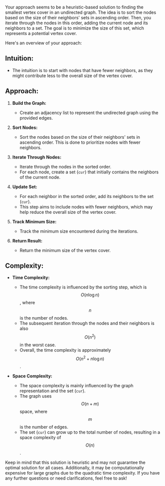 Your approach seems to be a heuristic-based solution to finding the smallest vertex cover in an undirected graph. The idea is to sort the nodes based on the size of their neighbors' sets in ascending order. Then, you iterate through the nodes in this order, adding the current node and its neighbors to a set. The goal is to minimize the size of this set, which represents a potential vertex cover.

Here's an overview of your approach:

## Intuition:
- The intuition is to start with nodes that have fewer neighbors, as they might contribute less to the overall size of the vertex cover.

## Approach:
1. **Build the Graph:**
   - Create an adjacency list to represent the undirected graph using the provided edges.

2. **Sort Nodes:**
   - Sort the nodes based on the size of their neighbors' sets in ascending order. This is done to prioritize nodes with fewer neighbors.

3. **Iterate Through Nodes:**
   - Iterate through the nodes in the sorted order.
   - For each node, create a set (`cur`) that initially contains the neighbors of the current node.

4. **Update Set:**
   - For each neighbor in the sorted order, add its neighbors to the set (`cur`).
   - This step aims to include nodes with fewer neighbors, which may help reduce the overall size of the vertex cover.

5. **Track Minimum Size:**
   - Track the minimum size encountered during the iterations.

6. **Return Result:**
   - Return the minimum size of the vertex cover.

## Complexity:
- **Time Complexity:**
  - The time complexity is influenced by the sorting step, which is $$O(n \log n)$$, where $$n$$ is the number of nodes.
  - The subsequent iteration through the nodes and their neighbors is also $$O(n^2)$$ in the worst case.
  - Overall, the time complexity is approximately $$O(n^2 + n \log n)$$.

- **Space Complexity:**
  - The space complexity is mainly influenced by the graph representation and the set (`cur`).
  - The graph uses $$O(n + m)$$ space, where $$m$$ is the number of edges.
  - The set (`cur`) can grow up to the total number of nodes, resulting in a space complexity of $$O(n)$$.

Keep in mind that this solution is heuristic and may not guarantee the optimal solution for all cases. Additionally, it may be computationally expensive for large graphs due to the quadratic time complexity. If you have any further questions or need clarifications, feel free to ask!
